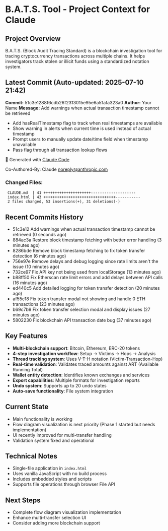 # B.A.T.S. Tool - Project Context for Claude

## Project Overview
B.A.T.S. (Block Audit Tracing Standard) is a blockchain investigation tool for tracing cryptocurrency transactions across multiple chains. It helps investigators track stolen or illicit funds using a standardized notation system.

## Latest Commit (Auto-updated: 2025-07-10 21:42)

**Commit:** 51c3e1288f6cdb26f2313015e95e6a51afa323a0
**Author:** Your Name
**Message:** Add warnings when actual transaction timestamp cannot be retrieved

- Add hasRealTimestamp flag to track when real timestamps are available
- Show warning in alerts when current time is used instead of actual timestamp
- Prompt users to manually update date/time field when timestamp unavailable
- Pass flag through all transaction lookup flows

🤖 Generated with [Claude Code](https://claude.ai/code)

Co-Authored-By: Claude <noreply@anthropic.com>

### Changed Files:
```
 CLAUDE.md  | 41 +++++++++++++++++++++--------------------
 index.html | 43 ++++++++++++++++++++++++++++++++-----------
 2 files changed, 53 insertions(+), 31 deletions(-)
```

## Recent Commits History

- 51c3e12 Add warnings when actual transaction timestamp cannot be retrieved (0 seconds ago)
- 884ac3a Restore block timestamp fetching with better error handling (3 minutes ago)
- 8286bde Remove block timestamp fetching to fix token transfer detection (6 minutes ago)
- 756e97e Remove delays and debug logging since rate limits aren't the issue (10 minutes ago)
- 732ce97 Fix API key not being used from localStorage (13 minutes ago)
- b88ff50 Fix Etherscan rate limit errors and add delays between API calls (16 minutes ago)
- ed440c5 Add detailed logging for token transfer detection (20 minutes ago)
- af55c18 Fix token transfer modal not showing and handle 0 ETH transactions (23 minutes ago)
- b69c7b9 Fix token transfer selection modal and display issues (27 minutes ago)
- 5802230 Fix blockchain API transaction date bug (37 minutes ago)

## Key Features
- **Multi-blockchain support**: Bitcoin, Ethereum, ERC-20 tokens
- **4-step investigation workflow**: Setup → Victims → Hops → Analysis
- **Thread tracking system**: Uses V-T-H notation (Victim-Transaction-Hop)
- **Real-time validation**: Validates traced amounts against ART (Available Running Total)
- **Wallet entity detection**: Identifies known exchanges and services
- **Export capabilities**: Multiple formats for investigation reports
- **Undo system**: Supports up to 20 undo states
- **Auto-save functionality**: File system integration

## Current State
- Main functionality is working
- Flow diagram visualization is next priority (Phase 1 started but needs implementation)
- UI recently improved for multi-transfer handling
- Validation system fixed and operational

## Technical Notes
- Single-file application in `index.html`
- Uses vanilla JavaScript with no build process
- Includes embedded styles and scripts
- Supports file operations through browser File API

## Next Steps
- Complete flow diagram visualization implementation
- Enhance multi-transfer selection UI
- Consider adding more blockchain support
